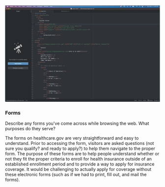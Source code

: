 ![Screenshot](./images/screenshot07.png)

### Forms

Describe any forms you've come across while browsing the web. What purposes do they serve?

The forms on healthcare.gov are very straightforward and easy to understand. Prior to accessing the form, visitors are asked questions (not sure you qualify? and ready to apply?) to help them navigate to the proper form. The purpose of these forms are to help people understand whether or not they fit the proper criteria to enroll for health insurance outside of an established enrollment period and to provide a way to apply for insurance coverage. It would be challenging to actually apply for coverage without these electronic forms (such as if we had to print, fill out, and mail the forms).
